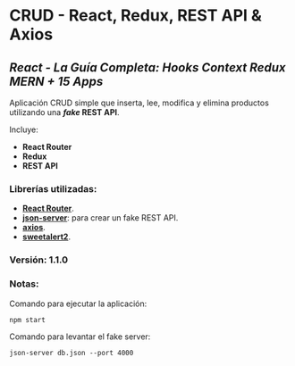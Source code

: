 # CRUD - React, Redux, REST API & Axios

## *React - La Guía Completa: Hooks Context Redux MERN + 15 Apps*

Aplicación CRUD simple que inserta, lee, modifica y elimina productos utilizando una **_fake_ REST API**.

Incluye:
+ **React Router**
+ **Redux**
+ **REST API**

### Librerías utilizadas:
- [**React Router**](https://reactrouter.com/).
- [**json-server**](https://www.npmjs.com/package/json-server): para crear un fake REST API.
- [**axios**](https://www.npmjs.com/package/axios).
- [**sweetalert2**](https://sweetalert2.github.io/).

### Versión: 1.1.0

### Notas:
Comando para ejecutar la aplicación:
```
npm start
```

Comando para levantar el fake server:
```
json-server db.json --port 4000
```
